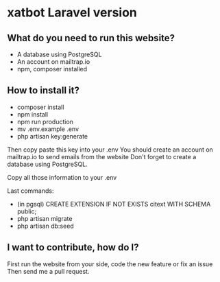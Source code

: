 # xatbot Laravel version

## What do you need to run this website?

- A database using PostgreSQL
- An account on mailtrap.io
- npm, composer installed

## How to install it?

- composer install
- npm install
- npm run production
- mv .env.example .env
- php artisan key:generate

Then copy paste this key into your .env
You should create an account on mailtrap.io to send emails from the website
Don't forget to create a database using PostgreSQL.

Copy all those information to your .env

Last commands:
- (in pgsql) CREATE EXTENSION IF NOT EXISTS citext WITH SCHEMA public;
- php artisan migrate
- php artisan db:seed

## I want to contribute, how do I?

First run the website from your side, code the new feature or fix an issue
Then send me a pull request.
